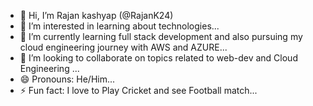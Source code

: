 - 👋 Hi, I’m Rajan kashyap (@RajanK24)
- 👀 I’m interested in learning about technologies...
- 🌱 I’m currently learning full stack development and also pursuing my cloud engineering journey with AWS and AZURE...
- 💞️ I’m looking to collaborate on topics related to web-dev and Cloud Engineering  ...
- 😄 Pronouns: He/Him...
- ⚡ Fun fact: I love to Play Cricket and see Football match...

<!---
RajanK24/RajanK24 is a ✨ special ✨ repository because its `README.md` (this file) appears on your GitHub profile.
You can click the Preview link to take a look at your changes.
--->
